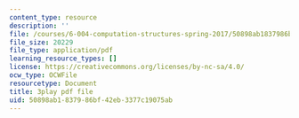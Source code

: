 ```yaml
---
content_type: resource
description: ''
file: /courses/6-004-computation-structures-spring-2017/50898ab1837986bf42eb3377c19075ab_5BRcFgMJLCs.pdf
file_size: 20229
file_type: application/pdf
learning_resource_types: []
license: https://creativecommons.org/licenses/by-nc-sa/4.0/
ocw_type: OCWFile
resourcetype: Document
title: 3play pdf file
uid: 50898ab1-8379-86bf-42eb-3377c19075ab
---
```

